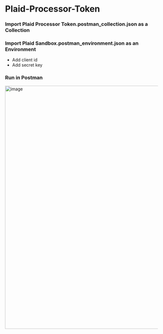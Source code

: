 # Plaid-Processor-Token

### Import Plaid Processor Token.postman_collection.json as a Collection

### Import Plaid Sandbox.postman_environment.json as an Environment
- Add client id
- Add secret key

### Run in Postman

<img width="800" alt="image" src="https://user-images.githubusercontent.com/104589640/169989480-ddeb8ec5-4e6f-4532-b988-0eccf8198cbc.png">

